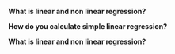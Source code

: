 **What is linear and non linear regression?**


**How do you calculate simple linear regression?**


**What is linear and non linear regression?**
